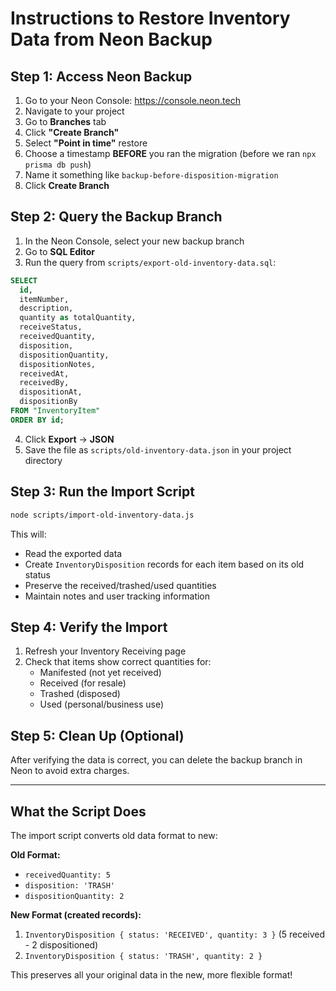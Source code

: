 # Instructions to Restore Inventory Data from Neon Backup

## Step 1: Access Neon Backup

1. Go to your Neon Console: https://console.neon.tech
2. Navigate to your project
3. Go to **Branches** tab
4. Click **"Create Branch"**
5. Select **"Point in time"** restore
6. Choose a timestamp **BEFORE** you ran the migration (before we ran `npx prisma db push`)
7. Name it something like `backup-before-disposition-migration`
8. Click **Create Branch**

## Step 2: Query the Backup Branch

1. In the Neon Console, select your new backup branch
2. Go to **SQL Editor**
3. Run the query from `scripts/export-old-inventory-data.sql`:

```sql
SELECT 
  id,
  itemNumber,
  description,
  quantity as totalQuantity,
  receiveStatus,
  receivedQuantity,
  disposition,
  dispositionQuantity,
  dispositionNotes,
  receivedAt,
  receivedBy,
  dispositionAt,
  dispositionBy
FROM "InventoryItem"
ORDER BY id;
```

4. Click **Export** → **JSON**
5. Save the file as `scripts/old-inventory-data.json` in your project directory

## Step 3: Run the Import Script

```bash
node scripts/import-old-inventory-data.js
```

This will:
- Read the exported data
- Create `InventoryDisposition` records for each item based on its old status
- Preserve the received/trashed/used quantities
- Maintain notes and user tracking information

## Step 4: Verify the Import

1. Refresh your Inventory Receiving page
2. Check that items show correct quantities for:
   - Manifested (not yet received)
   - Received (for resale)
   - Trashed (disposed)
   - Used (personal/business use)

## Step 5: Clean Up (Optional)

After verifying the data is correct, you can delete the backup branch in Neon to avoid extra charges.

---

## What the Script Does

The import script converts old data format to new:

**Old Format:**
- `receivedQuantity: 5`
- `disposition: 'TRASH'`
- `dispositionQuantity: 2`

**New Format (created records):**
1. `InventoryDisposition { status: 'RECEIVED', quantity: 3 }` (5 received - 2 dispositioned)
2. `InventoryDisposition { status: 'TRASH', quantity: 2 }`

This preserves all your original data in the new, more flexible format!














